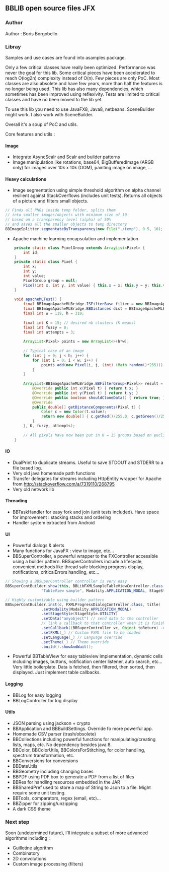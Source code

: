 
## BBLIB open source files JFX

### Author

Author : Boris Borgobello

### Libray

Samples and use cases are found into asamples package.

Only a few critical classes have really been optimized. Performance was never the goal for this lib. 
Some critical pieces have been accelerated to reach O(log2n) complexity instead of O(n).
Few pieces are only PoC.
Most classes are also absolete and have few years, more than half the features is no longer being used.
This lib has also many dependencies, which sometimes has been improved using reflexivity.
Tests are limited to critical classes and have no been moved to the lib yet.

To use this lib you need to use JavaFX8, Java8, netbeans. SceneBuilder might work. I also work with SceneBuilder.

Overall it's a soup of PoC and utils.

Core features and utils :

#### Image

- Integrate AsyncScalr and Scalr and builder patterns
- Image manipulation like rotations, base64, BigBufferedImage (ARGB only) for images over 10k x 10k (OOM), painting image on image, ...

#### Heavy calculations

- Image segmentation using simple threshold algorithm on alpha channel resilient against StackOverflows (includes unit tests). Returns all objects of a picture and filters small objects.

```java
// Finds all PNGs inside temp folder, splits them 
// into smaller images/objects with minimum size of 10
// based on a transparency level (alpha) of 50%
// and saves all the smaller objects to temp directory
BBImageSplitter.segmentateByTransparency(new File("./temp"), 0.5, 10);
```

- Apache machine learning encapsulation and implementation

```java
	private static class PixelGroup extends ArrayList<Pixel> {
        int id;
    }
    private static class Pixel {
        int x;
        int y;
        int value;
        PixelGroup group = null;
        Pixel(int x, int y, int value) { this.x = x; this.y = y; this.value = value; }
    }
    
    void apacheMLTest() {
        final BBImageApacheMLBridge.ISFilterBase filter = new BBImageApacheMLBridge.FKmeansAp();
        final BBImageApacheMLBridge.BBDistances dist = BBImageApacheMLBridge.BBDistances.DIST_EUCLI;
        final int w = 119, h = 319;
        
        final int K = 15; // desired nb clusters (K means)
        final int fuzzy = 0;
        final int attempts = 3;
        
        ArrayList<Pixel> points = new ArrayList<>(h*w);
        
        // Typical case of an image
        for (int j = 0; j < h; j++) {
            for (int i = 0; i < w; i++) {
                points.add(new Pixel(i, j, (int) (Math.random()*255)));
            }
        }
        
        ArrayList<BBImageApacheMLBridge.BBFilterGroup<Pixel>> result = filter.doFilter(points, dist, new BBImageApacheMLBridge.PixelConverter<Pixel>() {
            @Override public int x(Pixel t) { return t.x; }
            @Override public int y(Pixel t) { return t.y; }
            @Override public boolean shouldCloneData() { return true; }
            @Override
            public double[] getDistanceComponents(Pixel t) {
                Color c = new Color(t.value);
                return new double[] { c.getRed()/255.0, c.getGreen()/255.0, c.getBlue()/255.0 };
            }
        }, K, fuzzy, attempts);
        
        // All pixels have now been put in K = 15 groups based on euclidean distance of their colors
    }
```

#### IO

- DualPrint to duplicate streams. Useful to save STDOUT and STDERR to a file based log.
- Very old java homemade path functions
- Transfer delegates for streams including HttpEntity wrapper for Apache from http://stackoverflow.com/a/7319110/268795
- Very old network lib

#### Threading

- BBTaskHandler for easy fork and join (unit tests included). Have space for improvement : stacking stacks and ordering
- Handler system extracted from Android

#### UI

- Powerful dialogs & alerts
- Many functions for JavaFX : view to image, etc...
- BBSuperController, a powerful wrapper to the FXController accessible using a builder pattern. BBSuperControllers include a lifecycle, convenient methods like thread safe blocking progress display, notifications, criticalErrors handling, etc...

```java
// Showing a BBSuperController controller is very easy
BBSuperContBuilder.show(this, BBLibFXMLSampleTableViewController.class, 
                "TableView sample", Modality.APPLICATION_MODAL, StageStyle.DECORATED);

// Highly customizable using builder pattern
BBSuperContBuilder.inst(c, FXMLProgressDialogController.class, title)
                .setModality(Modality.APPLICATION_MODAL)
                .setStageStyle(StageStyle.UTILITY)
                .setData("anyobject") // send data to the controller
                // link a callback to that controller when it is finished
                .setCallback((BBSuperController vc, Object toReturn) -> {})) 
                .setFXML(_) // Custom FXML file to be loaded
                .setLanguage(_) // Language override
                .setTheme(_) // Theme override
                .build().showAndWait();
```

- Powerful BBTableView for easy tableview implementation, dynamic cells including images, buttons, notification center listener, auto search, etc... Very little boilerplate. Data is fetched, then filtered, then sorted, then displayed. Just implement table callbacks.

#### Logging

- BBLog for easy logging
- BBLogController for log display

#### Utils

- JSON parsing using jackson + crypto
- BBApplication and BBBuildSettings. Override fo more powerful app.
- Homemade CSV parser (trash/obsolete)
- BBCollections including powerful functions for manipulating/creating lists, maps, etc. No dependency besides java 8.
- BBColor, BBColorUtils, BBColorsForStitching, for color handling, spectrum transformation, etc.
- BBConversions for conversions
- BBDateUtils
- BBGeometry including changing bases
- BBPDF using PDF box to generate a PDF from a list of files
- BBRes for handling resources embedded in the JAR
- BBSharedPref used to store a map of String to Json to a file. Might require some unit testing.
- BBTools, comparators, regex (email, etc)...
- BBZipper for zipping/unzipping
- A dark CSS theme

### Next step

Soon (undetermined future), I'll integrate a subset of more advanced algorithms including :
- Guillotine algorithm
- Combinatory
- 2D convolutions
- Custom image processing (filters)

